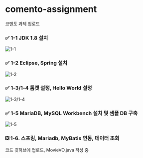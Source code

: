# comento-assignment
코멘토 과제 업로드
### ✅ 1-1 JDK 1.8 설치
![1-1](https://user-images.githubusercontent.com/46439700/128526676-a366e14c-7b1e-424a-bc41-fa96da82c1dd.png)
### ✅ 1-2 Eclipse, Spring 설치
![1-2](https://user-images.githubusercontent.com/46439700/128526837-d2be6213-3166-4ef6-908c-264b4b1bd6e9.png)
### ✅ 1-3/1-4 톰캣 설정, Hello World 설정
![1-3/1-4](https://user-images.githubusercontent.com/46439700/128527005-fa2c581b-5d63-485c-91cd-ad81b3849ea1.png)
### ✅ 1-5 MariaDB, MySQL Workbench 설치 및 샘플 DB 구축
![1-5](https://user-images.githubusercontent.com/46439700/128527264-1c7d01d2-fd0a-4969-b195-f667cff58313.png)
### ❎ 1-6. 스프링, Mariadb, MyBatis 연동, 데이터 조회
코드 깃허브에 업로드, MovieVO.java 작성 중
